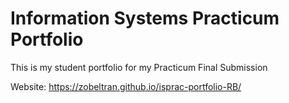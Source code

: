 # Information Systems Practicum Portfolio

This is my student portfolio for my Practicum Final Submission

Website: https://zobeltran.github.io/isprac-portfolio-RB/
